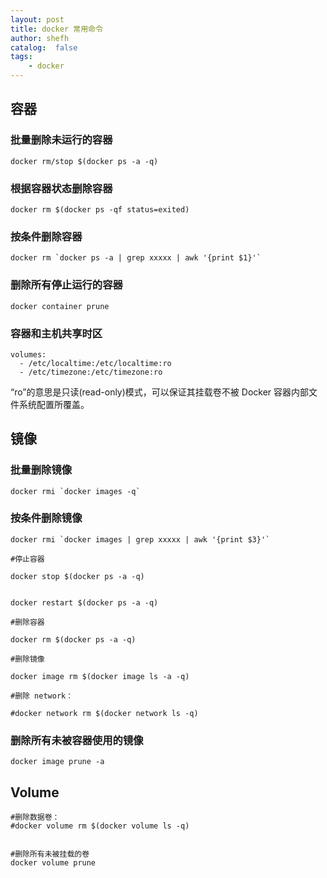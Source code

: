 ```yaml
---
layout: post
title: docker 常用命令
author: shefh
catalog:  false
tags:
    - docker
---
```


## 容器
### 批量删除未运行的容器

```
docker rm/stop $(docker ps -a -q)
```

### 根据容器状态删除容器

```
docker rm $(docker ps -qf status=exited)

```

### 按条件删除容器

```
docker rm `docker ps -a | grep xxxxx | awk '{print $1}'`
```

### 删除所有停止运行的容器

```
docker container prune
```

### 容器和主机共享时区

```
volumes:
  - /etc/localtime:/etc/localtime:ro
  - /etc/timezone:/etc/timezone:ro
```

“ro”的意思是只读(read-only)模式，可以保证其挂载卷不被 Docker 容器内部文件系统配置所覆盖。



## 镜像

### 批量删除镜像

```
docker rmi `docker images -q`
```

### 按条件删除镜像

```
docker rmi `docker images | grep xxxxx | awk '{print $3}'`
```


```
#停止容器

docker stop $(docker ps -a -q)


docker restart $(docker ps -a -q)

#删除容器

docker rm $(docker ps -a -q)

#删除镜像

docker image rm $(docker image ls -a -q)

#删除 network：

#docker network rm $(docker network ls -q)

```


### 删除所有未被容器使用的镜像

```
docker image prune -a
```

## Volume

```
#删除数据卷：
#docker volume rm $(docker volume ls -q)


#删除所有未被挂载的卷
docker volume prune
```